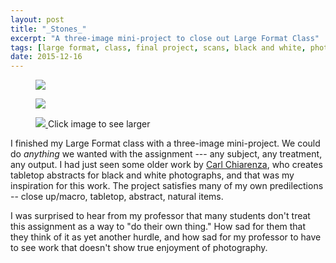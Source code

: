 ```yaml
---
layout: post
title: "_Stones_"
excerpt: "A three-image mini-project to close out Large Format Class"
tags: [large format, class, final project, scans, black and white, photography]
date: 2015-12-16
---
```


<figure class="image-s">
  <a href="/images/posts/l/2015-12-07-barbara-tozier-stones-1.jpg" title="Stones 1">
    <img src="/images/posts/s/2015-12-07-barbara-tozier-stones-1.jpg">
  </a>
</figure>

<figure class="image-s">
  <a href="/images/posts/l/2015-12-07-barbara-tozier-stones-2.jpg" title="Stones 2">
    <img src="/images/posts/s/2015-12-07-barbara-tozier-stones-2.jpg">
  </a>
</figure>

<figure class="image-s">
  <a href="/images/posts/l/2015-12-07-barbara-tozier-stones-3.jpg" title="Stones 3">
    <img src="/images/posts/s/2015-12-07-barbara-tozier-stones-3.jpg">
  </a>
    <span class="image-s-caption">Click image to see larger</span>
</figure>

I finished my Large Format class with a three-image mini-project. We could do *anything* we wanted with the assignment --- any subject, any treatment, any output. I had just seen some older work by [Carl Chiarenza](http://www.carlchiarenza.com), who creates tabletop abstracts for black and white photographs, and that was my inspiration for this work. The project satisfies many of my own predilections -- close up/macro, tabletop, abstract, natural items.

I was surprised to hear from my professor that many students don't treat this assignment as a way to "do their own thing." How sad for them that they think of it as yet another hurdle, and how sad for my professor to have to see work that doesn't show true enjoyment of photography.
